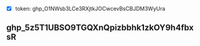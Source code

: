 - [x] token:
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



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
---
